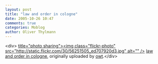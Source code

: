 ```yaml
---
layout: post
title: "law and order in cologne"
date: 2005-10-26 10:47
comments: true
categories: Moblog
author: Oliver Thylmann
---
```



&lt;div&gt;	[ title=&quot;photo sharing&quot;&gt;&lt;img class=&quot;flickr-photo&quot; src=&quot;http://static.flickr.com/30/56251505_ed707920d3.jpg&quot; alt=&quot;&quot; /&gt;](http://www.flickr.com/photos/oliver/56251505/)	[law and order in cologne](http://www.flickr.com/photos/oliver/56251505/), originally uploaded by [owt](http://www.flickr.com/people/oliver/).&lt;/div&gt;					


